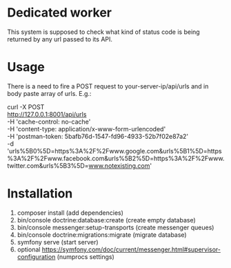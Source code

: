 # Dedicated worker
This system is supposed to check what kind of status code is being returned by any url passed to its API.

# Usage
There is a need to fire a POST request to your-server-ip/api/urls and in body paste array of urls. E.g.:

curl -X POST \
  http://127.0.0.1:8001/api/urls \
  -H 'cache-control: no-cache' \
  -H 'content-type: application/x-www-form-urlencoded' \
  -H 'postman-token: 5bafb76d-1547-fd96-4933-52b7f02e87a2' \
  -d 'urls%5B0%5D=https%3A%2F%2Fwww.google.com&urls%5B1%5D=https%3A%2F%2Fwww.facebook.com&urls%5B2%5D=https%3A%2F%2Fwww.twitter.com&urls%5B3%5D=www.notexisting.com'
  
# Installation
1. composer install (add dependencies)
2. bin/console doctrine:database:create (create empty database)
3. bin/console messenger:setup-transports (create messenger queues)
4. bin/console doctrine:migrations:migrate (migrate database)
5. symfony serve (start server)
6. optional https://symfony.com/doc/current/messenger.html#supervisor-configuration (numprocs settings)
